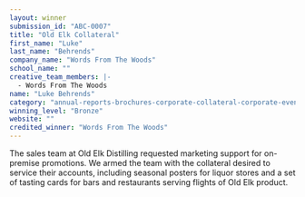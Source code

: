 ```yaml
---
layout: winner
submission_id: "ABC-0007"
title: "Old Elk Collateral"
first_name: "Luke"
last_name: "Behrends"
company_name: "Words From The Woods"
school_name: ""
creative_team_members: |-
  - Words From The Woods
name: "Luke Behrends"
category: "annual-reports-brochures-corporate-collateral-corporate-event-design"
winning_level: "Bronze"
website: ""
credited_winner: "Words From The Woods"
---
```


The sales team at Old Elk Distilling requested marketing support for on-premise promotions. We armed the team with the collateral desired to service their accounts, including seasonal posters for liquor stores and a set of tasting cards for bars and restaurants serving flights of Old Elk product.

